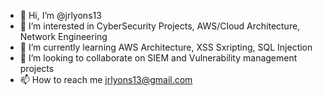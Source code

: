 - 👋 Hi, I’m @jrlyons13
- 👀 I’m interested in CyberSecurity Projects, AWS/Cloud Architecture, Network Engineering
- 🌱 I’m currently learning AWS Architecture, XSS Sxripting, SQL Injection
- 💞️ I’m looking to collaborate on SIEM and Vulnerability management projects
- 📫 How to reach me jrlyons13@gmail.com

<!---
jrlyons13/jrlyons13 is a ✨ special ✨ repository because its `README.md` (this file) appears on your GitHub profile.
You can click the Preview link to take a look at your changes.
--->
